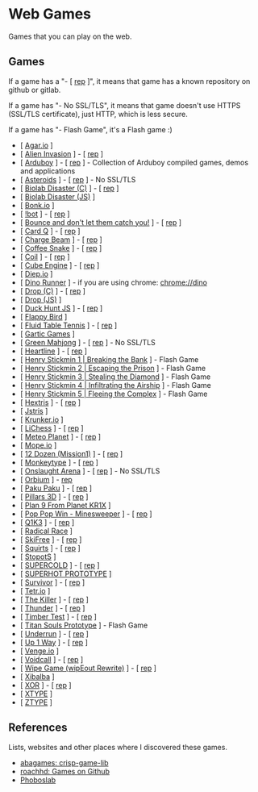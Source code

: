 # Web Games

Games that you can play on the web.

## Games

If a game has a "- [ [rep](#games) ]", it means that game has a known repository on github or gitlab.

If a game has "- No SSL/TLS", it means that game doesn't use HTTPS (SSL/TLS certificate), just HTTP, which is less secure.

If a game has "- Flash Game", it's a Flash game :)

- [ [Agar.io](https://agar.io/) ]
- [ [Alien Invasion](https://cykod.github.io/AlienInvasion/) ] - [ [rep](https://github.com/cykod/AlienInvasion/) ]
- [ [Arduboy](https://arduboy.ried.cl/) ] - [ [rep](https://github.com/eried/ArduboyCollection/) ] - Collection of Arduboy compiled games, demos and applications
- [ [Asteroids](http://www.dougmcinnes.com/html-5-asteroids/) ] - [ [rep](https://github.com/dmcinnes/HTML5-Asteroids/) ] - No SSL/TLS
- [ [Biolab Disaster (C)](https://phoboslab.org/high_impact/biolab/) ] - [ [rep](https://github.com/phoboslab/high_biolab/) ]
- [ [Biolab Disaster (JS)](https://playbiolab.com/) ]
- [ [Bonk.io](https://bonk.io/) ]
- [ [!bot](https://import-this.github.io/notbot/) ] - [ [rep](https://github.com/import-this/notbot) ]
- [ [Bounce and don't let them catch you!](https://import-this.github.io/bounce/) ] - [ [rep](https://github.com/import-this/bounce) ]
- [ [Card Q](https://abagames.github.io/crisp-game-lib-11-games/?cardq) ] - [ [rep](https://github.com/abagames/crisp-game-lib/) ]
- [ [Charge Beam](https://abagames.github.io/crisp-game-lib-11-games/?chargebeam) ] - [ [rep](https://github.com/abagames/crisp-game-lib/) ]
- [ [Coffee Snake](https://dommmel.github.io/coffee-snake/) ] - [ [rep](https://github.com/dommmel/coffee-snake) ]
- [ [Coil](https://lab.hakim.se/coil/) ] - [ [rep](https://github.com/leereilly/Coil/) ]
- [ [Cube Engine](https://nurgak.github.io/Cube-engine/) ] - [ [rep](https://github.com/Nurgak/Cube-engine/) ]
- [ [Diep.io](https://diep.io/) ]
- [ [Dino Runner](https://dinorunner.com/) ] - if you are using chrome: <chrome://dino>
- [ [Drop (C)](https://phoboslab.org/high_impact/drop/) ] - [ [rep](https://github.com/phoboslab/high_drop/) ]
- [ [Drop (JS)](https://impactjs.com/drop/) ]
- [ [Duck Hunt JS](https://duckhuntjs.com/) ] - [ [rep](https://github.com/MattSurabian/DuckHunt-JS/) ]
- [ [Flappy Bird](https://flappybird.io/) ]
- [ [Fluid Table Tennis](https://anirudhjoshi.github.io/fluid_table_tennis/) ] - [ [rep](https://github.com/anirudhjoshi/fluid_table_tennis/) ]
- [ [Gartic Games](https://gartic.com/) ]
- [ [Green Mahjong](http://greenmahjong.daniel-beck.org/#start) ] - [ [rep](https://github.com/danbeck/green-mahjong/) ] - No SSL/TLS
- [ [Heartline](https://heartline.github.io/) ] - [ [rep](https://github.com/HeartLine/heartline.github.com/) ]
- [ [Henry Stickmin 1 | Breaking the Bank](https://www.newgrounds.com/portal/view/457209) ] - Flash Game
- [ [Henry Stickmin 2 | Escaping the Prison](https://www.newgrounds.com/portal/view/533001) ] - Flash Game
- [ [Henry Stickmin 3 | Stealing the Diamond](https://www.newgrounds.com/portal/view/574241) ] - Flash Game
- [ [Henry Stickmin 4 | Infiltrating the Airship](https://www.newgrounds.com/portal/view/618518) ] - Flash Game
- [ [Henry Stickmin 5 | Fleeing the Complex](https://www.newgrounds.com/portal/view/665992) ] - Flash Game
- [ [Hextris](https://hextris.io/) ] - [ [rep](https://github.com/Hextris/hextris/) ]
- [ [Jstris](https://jstris.jezevec10.com/) ]
- [ [Krunker.io](https://krunker.io/) ]
- [ [LiChess](https://lichess.org/) ] - [ [rep](https://github.com/lichess-org/lila/) ]
- [ [Meteo Planet](https://abagames.github.io/crisp-game-lib-11-games/?meteoplanet) ] - [ [rep](https://github.com/abagames/crisp-game-lib/) ]
- [ [Mope.io](https://mope.io/) ]
- [ [12 Dozen (Mission1)](https://import-this.github.io/mission1/) ] - [ [rep](https://github.com/import-this/mission1/) ]
- [ [Monkeytype](https://monkeytype.com/) ] - [ [rep](https://github.com/monkeytypegame/monkeytype/) ]
- [ [Onslaught Arena](http://arcade.lostdecadegames.com/onslaught-arena/) ] - [ [rep](https://github.com/lostdecade/onslaught_arena/) ] - No SSL/TLS
- [ [Orbium](https://bni.github.io/orbium/) ] - [rep](https://github.com/bni/orbium/)
- [ [Paku Paku](https://abagames.github.io/crisp-game-lib-11-games/?pakupaku) ] - [ [rep](https://github.com/abagames/crisp-game-lib/) ]
- [ [Pillars 3D](https://abagames.github.io/crisp-game-lib-11-games/?pillars3d) ] - [ [rep](https://github.com/abagames/crisp-game-lib/) ]
- [ [Plan 9 From Planet KR1X](https://phoboslab.org/kr1x/) ]
- [ [Pop Pop Win - Minesweeper](https://dart-lang.github.io/sample-pop_pop_win/) ] - [ [rep](https://github.com/dart-lang/sample-pop_pop_win/) ]
- [ [Q1K3](https://phoboslab.org/q1k3/) ] - [ [rep](https://github.com/phoboslab/q1k3/) ]
- [ [Radical Race](https://phoboslab.org/krace/) ]
- [ [SkiFree](https://basicallydan.github.io/skifree.js/) ] - [ [rep](https://github.com/basicallydan/skifree.js/) ]
- [ [Squirts](https://krofdrakula.github.io/squirts/) ] - [ [rep](https://github.com/KrofDrakula/squirts/) ]
- [ [StopotS](https://stopots.com/) ]
- [ [SUPERCOLD](https://import-this.github.io/supercold/) ] - [ [rep](https://github.com/import-this/supercold) ]
- [ [SUPERHOT PROTOTYPE](https://superhotgame.com/superhot-prototype) ]
- [ [Survivor](https://www.schillmania.com/survivor/) ] - [ [rep](https://github.com/scottschiller/SURVIVOR/) ]
- [ [Tetr.io](https://tetr.io/) ]
- [ [The Killer](https://necessarygames.com/play/the-killer/) ] - [ [rep](https://github.com/JordanMagnuson/The-Killer/) ]
- [ [Thunder](https://abagames.github.io/crisp-game-lib-11-games/?thunder) ] - [ [rep](https://github.com/abagames/crisp-game-lib/) ]
- [ [Timber Test](https://abagames.github.io/crisp-game-lib-11-games/?timbertest) ] - [ [rep](https://github.com/abagames/crisp-game-lib/) ]
- [ [Titan Souls Prototype](https://clawmark.itch.io/titan-souls) ] - Flash Game
- [ [Underrun](https://phoboslab.org/underrun/) ] - [ [rep](https://github.com/phoboslab/underrun/) ]
- [ [Up 1 Way](https://abagames.github.io/crisp-game-lib-11-games/?up1way) ] - [ [rep](https://github.com/abagames/crisp-game-lib/) ]
- [ [Venge.io](https://venge.io/) ]
- [ [Voidcall](https://phoboslab.org/voidcall/) ] - [ [rep](https://github.com/phoboslab/voidcall/) ]
- [ [Wipe Game (wipEout Rewrite)](https://phoboslab.org/wipegame/) ] - [ [rep](https://github.com/phoboslab/wipeout-rewrite/) ]
- [ [Xibalba](https://phoboslab.org/xibalba/) ]
- [ [XOR](https://import-this.github.io/xor/) ] - [ [rep](https://github.com/import-this/xor/) ]
- [ [XTYPE](https://phoboslab.org/xtype/) ]
- [ [ZTYPE](https://zty.pe/) ]

## References

Lists, websites and other places where I discovered these games.

- [abagames: crisp-game-lib](https://github.com/abagames/crisp-game-lib)
- [roachhd: Games on Github](https://gist.github.com/roachhd/d579b58148d7e36a6b72)
- [Phoboslab](https://phoboslab.org/games)
